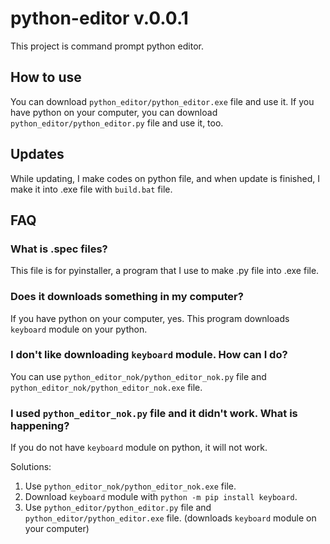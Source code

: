 # python-editor v.0.0.1

This project is command prompt python editor.

## How to use

You can download `python_editor/python_editor.exe` file and use it. If you have python on your computer, you can download `python_editor/python_editor.py` file and use it, too.

## Updates

While updating, I make codes on python file, and when update is finished, I make it into .exe file with `build.bat` file.

## FAQ

### What is .spec files?

This file is for pyinstaller, a program that I use to make .py file into .exe file.

### Does it downloads something in my computer?

If you have python on your computer, yes. This program downloads `keyboard` module on your python.

### I don't like downloading `keyboard` module. How can I do?

You can use `python_editor_nok/python_editor_nok.py` file and `python_editor_nok/python_editor_nok.exe` file.

### I used `python_editor_nok.py` file and it didn't work. What is happening?

If you do not have `keyboard` module on python, it will not work.

Solutions:

1. Use `python_editor_nok/python_editor_nok.exe` file.
2. Download `keyboard` module with `python -m pip install keyboard`.
3. Use `python_editor/python_editor.py` file and `python_editor/python_editor.exe` file. (downloads `keyboard` module on your computer)
